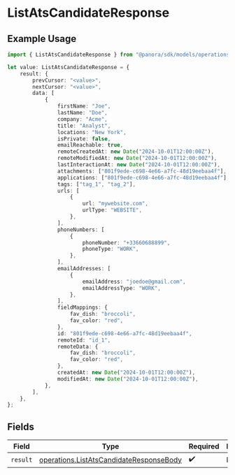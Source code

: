 # ListAtsCandidateResponse

## Example Usage

```typescript
import { ListAtsCandidateResponse } from "@panora/sdk/models/operations";

let value: ListAtsCandidateResponse = {
    result: {
        prevCursor: "<value>",
        nextCursor: "<value>",
        data: [
            {
                firstName: "Joe",
                lastName: "Doe",
                company: "Acme",
                title: "Analyst",
                locations: "New York",
                isPrivate: false,
                emailReachable: true,
                remoteCreatedAt: new Date("2024-10-01T12:00:00Z"),
                remoteModifiedAt: new Date("2024-10-01T12:00:00Z"),
                lastInteractionAt: new Date("2024-10-01T12:00:00Z"),
                attachments: ["801f9ede-c698-4e66-a7fc-48d19eebaa4f"],
                applications: ["801f9ede-c698-4e66-a7fc-48d19eebaa4f"],
                tags: ["tag_1", "tag_2"],
                urls: [
                    {
                        url: "mywebsite.com",
                        urlType: "WEBSITE",
                    },
                ],
                phoneNumbers: [
                    {
                        phoneNumber: "+33660688899",
                        phoneType: "WORK",
                    },
                ],
                emailAddresses: [
                    {
                        emailAddress: "joedoe@gmail.com",
                        emailAddressType: "WORK",
                    },
                ],
                fieldMappings: {
                    fav_dish: "broccoli",
                    fav_color: "red",
                },
                id: "801f9ede-c698-4e66-a7fc-48d19eebaa4f",
                remoteId: "id_1",
                remoteData: {
                    fav_dish: "broccoli",
                    fav_color: "red",
                },
                createdAt: new Date("2024-10-01T12:00:00Z"),
                modifiedAt: new Date("2024-10-01T12:00:00Z"),
            },
        ],
    },
};
```

## Fields

| Field                                                                                              | Type                                                                                               | Required                                                                                           | Description                                                                                        |
| -------------------------------------------------------------------------------------------------- | -------------------------------------------------------------------------------------------------- | -------------------------------------------------------------------------------------------------- | -------------------------------------------------------------------------------------------------- |
| `result`                                                                                           | [operations.ListAtsCandidateResponseBody](../../models/operations/listatscandidateresponsebody.md) | :heavy_check_mark:                                                                                 | N/A                                                                                                |